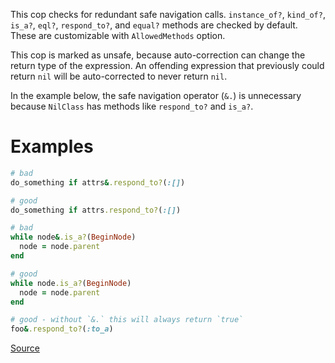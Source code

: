 
This cop checks for redundant safe navigation calls.
`instance_of?`, `kind_of?`, `is_a?`, `eql?`, `respond_to?`, and `equal?` methods
are checked by default. These are customizable with `AllowedMethods` option.

This cop is marked as unsafe, because auto-correction can change the
return type of the expression. An offending expression that previously
could return `nil` will be auto-corrected to never return `nil`.

In the example below, the safe navigation operator (`&.`) is unnecessary
because `NilClass` has methods like `respond_to?` and `is_a?`.

# Examples

```ruby
# bad
do_something if attrs&.respond_to?(:[])

# good
do_something if attrs.respond_to?(:[])

# bad
while node&.is_a?(BeginNode)
  node = node.parent
end

# good
while node.is_a?(BeginNode)
  node = node.parent
end

# good - without `&.` this will always return `true`
foo&.respond_to?(:to_a)
```

[Source](http://www.rubydoc.info/gems/rubocop/RuboCop/Cop/Lint/RedundantSafeNavigation)